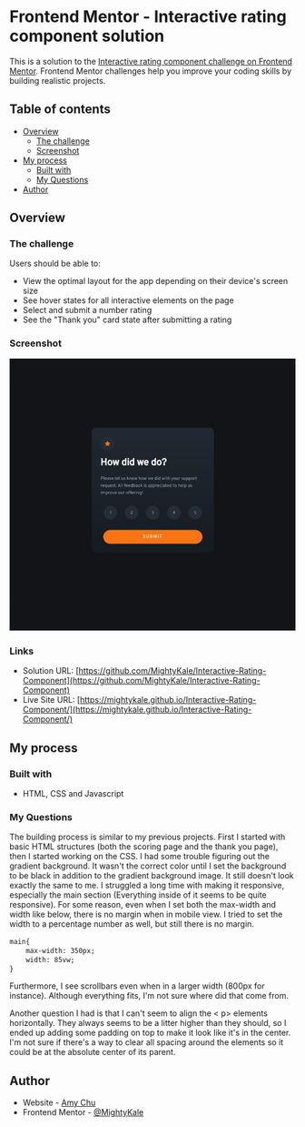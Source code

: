 # Frontend Mentor - Interactive rating component solution

This is a solution to the [Interactive rating component challenge on Frontend Mentor](https://www.frontendmentor.io/challenges/interactive-rating-component-koxpeBUmI). Frontend Mentor challenges help you improve your coding skills by building realistic projects. 

## Table of contents

- [Overview](#overview)
  - [The challenge](#the-challenge)
  - [Screenshot](#screenshot)
- [My process](#my-process)
  - [Built with](#built-with)
  - [My Questions](#my-questions)
- [Author](#author)


## Overview

### The challenge

Users should be able to:

- View the optimal layout for the app depending on their device's screen size
- See hover states for all interactive elements on the page
- Select and submit a number rating
- See the "Thank you" card state after submitting a rating

### Screenshot

![Screeshot](screenshot.jpg)


### Links

- Solution URL: [https://github.com/MightyKale/Interactive-Rating-Component](https://github.com/MightyKale/Interactive-Rating-Component)
- Live Site URL: [https://mightykale.github.io/Interactive-Rating-Component/](https://mightykale.github.io/Interactive-Rating-Component/)

## My process



### Built with

- HTML, CSS and Javascript

### My Questions

The building process is similar to my previous projects. First I started with basic HTML structures (both the scoring page and the thank you page), then I started working on the CSS. I had some trouble figuring out the gradient background. It wasn't the correct color until I set the background to be black in addition to the gradient background image. It still doesn't look exactly the same to me. I struggled a long time with making it responsive, especially the main section (Everything inside of it seems to be quite responsive). For some reason, even when I set both the max-width and width like below, there is no margin when in mobile view. I tried to set the width to a percentage number as well, but still there is no margin.

```
main{
    max-width: 350px;
    width: 85vw;
}
```
Furthermore, I see scrollbars even when in a larger width (800px for instance). Although everything fits, I'm not sure where did that come from.

Another question I had is that I can't seem to align the < p> elements horizontally. They always seems to be a litter higher than they should, so I ended up adding some padding on top to make it look like it's in the center. I'm not sure if there's a way to clear all spacing around the elements so it could be at the absolute center of its parent.


## Author

- Website - [Amy Chu](www.linkedin.com/in/amy-chu-xiaoxiao)
- Frontend Mentor - [@MightyKale](https://www.frontendmentor.io/profile/MightyKale)

